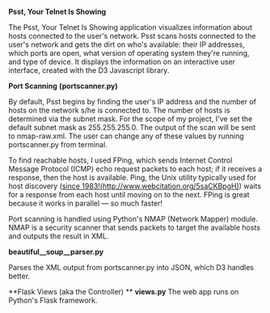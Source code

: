 **Psst, Your Telnet Is Showing**

The Psst, Your Telnet Is Showing application visualizes information about hosts connected to the user's network. Psst scans hosts connected to the user's network and gets the dirt on who's available: their IP addresses, which ports are open, what version of operating system they're running, and type of device. It displays the information on an interactive user interface, created with the D3 Javascript library.

**Port Scanning**
**(portscanner.py)**

By default, Psst begins by finding the user's IP address and the number of hosts on the network s/he is connected to. The number of hosts is determined via the subnet mask. For the scope of my project, I've set the default subnet mask as 255.255.255.0. The output of the scan will be sent to nmap-raw.xml. The user can change any of these values by running portscanner.py from terminal. 

To find reachable hosts, I used FPing,  which sends Internet Control Message Protocol (ICMP) echo request packets to each host; if it receives a response, then the host is available. Ping, the Unix utility typically used for host discovery ([since 1983!(http://www.webcitation.org/5saCKBpgH)][1]) waits for a response from each host until moving on to the next. FPing is great because it works in parallel — so much faster! 

Port scanning is handled using Python's NMAP (Network Mapper) module. NMAP is a security scanner that sends packets to target the available hosts and outputs the result in XML. 

**beautiful__soup__parser.py**

Parses the XML output from portscanner.py into JSON, which D3 handles better.

**Flask Views (aka the Controller) **
**views.py**
The web app runs on Python's Flask framework. 

 

[1]:	http://www.webcitation.org/5saCKBpgH